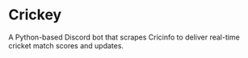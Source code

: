 # Crickey

A Python-based Discord bot that scrapes Cricinfo to deliver real-time cricket match scores and updates.
